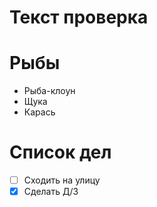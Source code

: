 # Текст проверка

# Рыбы
* Рыба-клоун
* Щука
* Карась
# Список дел
* [ ] Сходить на улицу
* [X] Сделать Д/З
